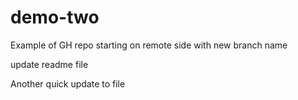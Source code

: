 # demo-two
Example of GH repo starting on remote side with new branch name

update readme file

Another quick update to file 
